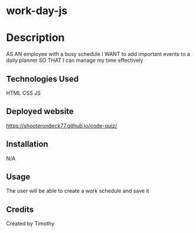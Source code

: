 # work-day-js

# Description 

AS AN employee with a busy schedule
I WANT to add important events to a daily planner
SO THAT I can manage my time effectively

## Technologies Used
HTML
CSS
JS


## Deployed website

https://shooterondeck77.github.io/code-quiz/

## Installation
N/A

## Usage
The user will be able to create a work schedule and save it

## Credits
Created by Timothy 